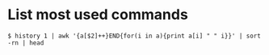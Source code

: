 # List most used commands

	$ history 1 | awk '{a[$2]++}END{for(i in a){print a[i] " " i}}' | sort -rn | head
